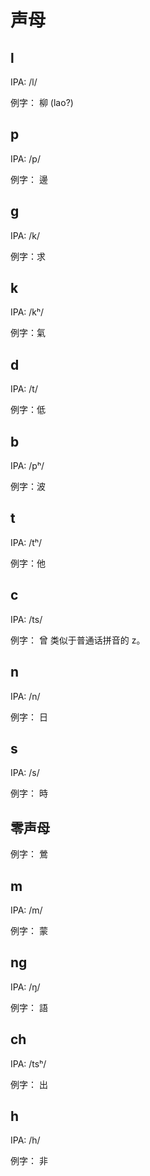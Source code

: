 # 声母

## l
IPA: /l/

例字： 柳 (lao?)

## p
IPA: /p/

例字： 邊

## g
IPA: /k/

例字：求

## k
IPA: /kʰ/

例字：氣

## d
IPA: /t/

例字：低

## b
IPA: /pʰ/

例字：波

## t
IPA: /tʰ/

例字：他

## c
IPA: /ts/

例字： 曾
类似于普通话拼音的 z。 
## n
IPA: /n/

例字： 日

## s
IPA: /s/

例字： 時

## 零声母
例字： 鶯

## m
IPA: /m/

例字： 蒙

## ng
IPA: /ŋ/

例字： 語

## ch
IPA: /tsʰ/

例字： 出

## h
IPA: /h/

例字： 非